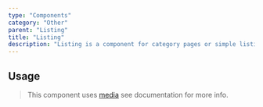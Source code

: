 ```yaml
---
type: "Components"
category: "Other"
parent: "Listing"
title: "Listing"
description: "Listing is a component for category pages or simple listing."
---
```


## Usage

> This component uses [media](/components/media) see documentation for more info.

<demo>
  <div class="gatsby_demo_item" data-iframe="demos/components/listing/usage">
  </div>
</demo>
